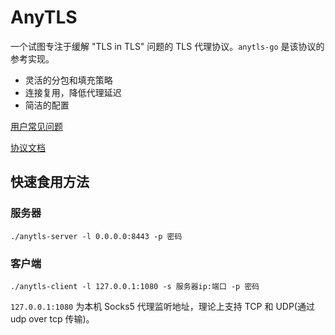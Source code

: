# AnyTLS

一个试图专注于缓解 "TLS in TLS" 问题的 TLS 代理协议。`anytls-go` 是该协议的参考实现。

- 灵活的分包和填充策略
- 连接复用，降低代理延迟
- 简洁的配置

[用户常见问题](./docs/faq.md)

[协议文档](./docs/protocol.md)

## 快速食用方法

### 服务器

```
./anytls-server -l 0.0.0.0:8443 -p 密码
```

### 客户端

```
./anytls-client -l 127.0.0.1:1080 -s 服务器ip:端口 -p 密码
```

`127.0.0.1:1080` 为本机 Socks5 代理监听地址，理论上支持 TCP 和 UDP(通过 udp over tcp 传输)。
